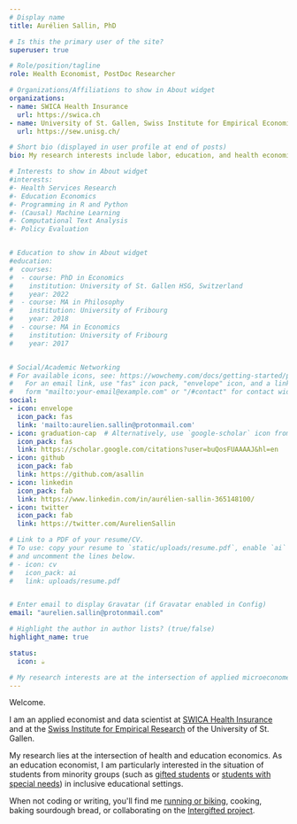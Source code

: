 ```yaml
---
# Display name
title: Aurélien Sallin, PhD

# Is this the primary user of the site?
superuser: true

# Role/position/tagline
role: Health Economist, PostDoc Researcher

# Organizations/Affiliations to show in About widget
organizations:
- name: SWICA Health Insurance
  url: https://swica.ch
- name: University of St. Gallen, Swiss Institute for Empirical Economic Research
  url: https://sew.unisg.ch/

# Short bio (displayed in user profile at end of posts)
bio: My research interests include labor, education, and health economics, as well as machine learning methods. 

# Interests to show in About widget
#interests:
#- Health Services Research
#- Education Economics
#- Programming in R and Python
#- (Causal) Machine Learning
#- Computational Text Analysis
#- Policy Evaluation


# Education to show in About widget
#education:
#  courses:
#  - course: PhD in Economics 
#    institution: University of St. Gallen HSG, Switzerland
#    year: 2022
#  - course: MA in Philosophy
#    institution: University of Fribourg
#    year: 2018
#  - course: MA in Economics
#    institution: University of Fribourg
#    year: 2017


# Social/Academic Networking
# For available icons, see: https://wowchemy.com/docs/getting-started/page-builder/#icons
#   For an email link, use "fas" icon pack, "envelope" icon, and a link in the
#   form "mailto:your-email@example.com" or "/#contact" for contact widget.
social:
- icon: envelope
  icon_pack: fas
  link: 'mailto:aurelien.sallin@protonmail.com'
- icon: graduation-cap  # Alternatively, use `google-scholar` icon from `ai` icon pack
  icon_pack: fas
  link: https://scholar.google.com/citations?user=buQosFUAAAAJ&hl=en
- icon: github
  icon_pack: fab
  link: https://github.com/asallin
- icon: linkedin
  icon_pack: fab
  link: https://www.linkedin.com/in/aurélien-sallin-365148100/
- icon: twitter
  icon_pack: fab
  link: https://twitter.com/AurelienSallin

# Link to a PDF of your resume/CV.
# To use: copy your resume to `static/uploads/resume.pdf`, enable `ai` icons in `params.toml`, 
# and uncomment the lines below.
# - icon: cv
#   icon_pack: ai
#   link: uploads/resume.pdf


# Enter email to display Gravatar (if Gravatar enabled in Config)
email: "aurelien.sallin@protonmail.com"

# Highlight the author in author lists? (true/false)
highlight_name: true

status:
  icon: ☕️

# My research interests are at the intersection of applied microeconometrics, (causal) machine learning, and education and health economics, with the aim of thorough policy evaluation and meaningful policy recommendation.
---
```


Welcome. 

I am an applied economist and data scientist at [SWICA Health Insurance](https://swica.ch) and at the [Swiss Institute for Empirical Research](https://sew.unisg.ch/) of the University of St. Gallen. 

My research lies at the intersection of health and education economics. As an education economist, I am particularly interested in the situation of students from minority groups (such as [gifted students](http://jhr.uwpress.org/content/early/2021/02/03/jhr.58.4.0920-11170R1.full.pdf+html) or [students with special needs](https://drive.google.com/file/d/107Nj2l3LgDpGxCkFDXnll7oCCeZ-Yz4c/view)) in inclusive educational settings. 

When not coding or writing, you'll find me [running or biking](https://www.strava.com/athletes/14815281), cooking, baking sourdough bread, or collaborating on the [Intergifted project](https://www.intergifted.com).  

